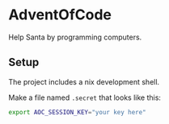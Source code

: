 # AdventOfCode

Help Santa by programming computers.

## Setup

The project includes a nix development shell.

Make a file named `.secret` that looks like this:

``` sh
export AOC_SESSION_KEY="your key here"
```

